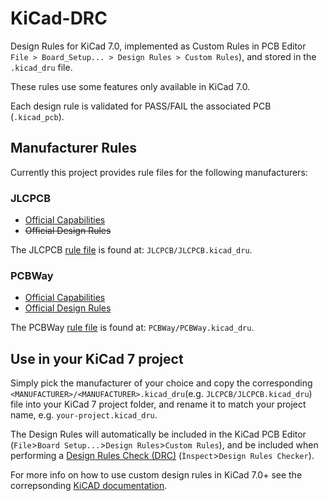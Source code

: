# KiCad-DRC

Design Rules for KiCad 7.0, implemented as Custom Rules in PCB Editor `File > Board_Setup... > Design Rules > Custom Rules`), and stored in the `.kicad_dru` file.

These rules use some features only available in KiCad 7.0.

Each design rule is validated for PASS/FAIL the associated PCB (`.kicad_pcb`).

## Manufacturer Rules

Currently this project provides rule files for the following manufacturers:

### JLCPCB

- [Official Capabilities](https://jlcpcb.com/capabilities/pcb-capabilities)
- ~~Official Design Rules~~

The JLCPCB [rule file](JLCPCB/JLCPCB.kicad_dru) is found at: `JLCPCB/JLCPCB.kicad_dru`.

### PCBWay

- [Official Capabilities](https://www.pcbway.com/capabilities.html)
- [Official Design Rules](https://www.pcbway.com/pcb_prototype/PCB_Design_Rule_Check.html)

The PCBWay [rule file](PCBWay/PCBWay.kicad_dru) is found at: `PCBWay/PCBWay.kicad_dru`.

## Use in your KiCad 7 project

Simply pick the manufacturer of your choice and copy the corresponding `<MANUFACTURER>/<MANUFACTURER>.kicad_dru`(e.g. `JLCPCB/JLCPCB.kicad_dru`) file into your KiCad 7 project folder, and rename it to match your project name, e.g. `your-project.kicad_dru`.

The Design Rules will automatically be included in the KiCad PCB Editor (`File`>`Board Setup...`>`Design Rules`>`Custom Rules`), and be included when performing a [Design Rules Check (DRC)](https://docs.kicad.org/7.0/en/pcbnew/pcbnew.html#design_rule_checking) (`Ìnspect`>`Design Rules Checker`).

For more info on how to use custom design rules in KiCad 7.0+ see the correpsonding [KiCAD documentation](https://docs.kicad.org/7.0/en/pcbnew/pcbnew.html#custom_design_rules).
